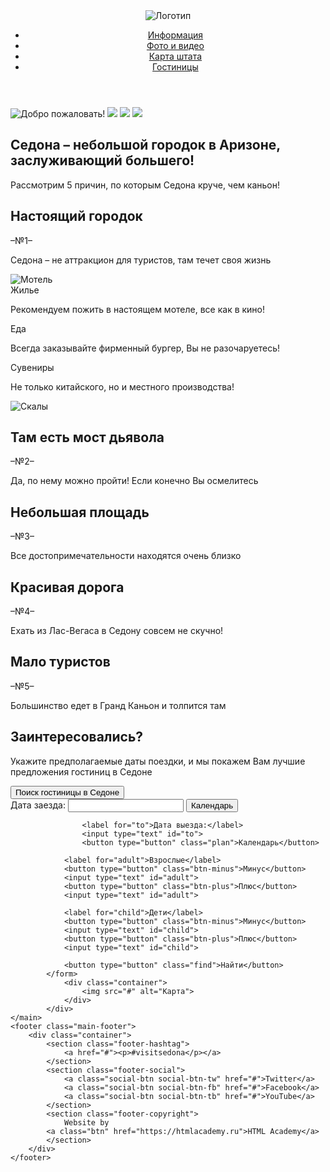 <!DOCTYPE html>
<html lang="ru">
  <head>
    <meta charset="utf-8">
    <title>Welcome to the Sedona</title>
  </head>
  <body>
    <header class="main-header">
        <div class="container">
            <div class="logo">
                <img src="#" alt="Логотип">
            </div>    
            <nav class="main-nav">
                <ul>
                    <a href="#"><li class="left-column">Информация</li></a>
                    <a href="#"><li class="left-column">Фото и видео</li></a>
                    <a href="#"><li class="right-column">Карта штата</li></a>
                    <a href="#"><li class="right-column">Гостиницы</li></a>
                </ul>
            </nav>
        </div>
    </header>
    <main>
<!--  растрированный текст в изображениях (welcome to the gorgeous Sedona... etc)-->
        <div class="promo">
            <img src="#" alt="Добро пожаловать!">
            <img src="#">
            <img src="#">
            <img src="#">
          <article class="main-slogan">
            <h1 class="main-title">Седона &#8211; небольшой городок в Аризоне, заслуживающий большего!</h1>
            <p>Рассмотрим 5 причин, по которым Седона круче, чем каньон!</p>
          </article>
        </div>
        <section>
            <div class="reason">
                <h2 class="sub-title">Настоящий городок</h2>
                <p>&#8211;№1&#8211;</p>
                <p>Седона – не аттракцион для туристов, там течет своя жизнь</p>
            </div>
            <div class="photo-item">
                <img src="#" class="photo" alt="Мотель">
            </div>    
        </section>
        <article class="facilities">
            <span>Жилье</span>
            <p>Рекомендуем пожить в настоящем мотеле, все как в кино!</p>
        </article>
        <article class="facilities">
            <span>Еда</span>
            <p>Всегда заказывайте фирменный бургер, Вы не разочаруетесь!</p>
        </article>
        <article class="facilities">
            <span>Сувениры</span>
            <p>Не только китайского, но и местного производства!</p>
        </article>
         <section>
            <div class="photo-item">
                <img src="#" class="photo" alt="Скалы">
            </div>    
            <div class="reason">
                <h2 class="sub-title">Там есть мост дьявола</h2>
                <p>&#8211;№2&#8211;</p> 
                <p>Да, по нему можно пройти! Если конечно Вы осмелитесь</p>
            </div>    
        </section>
        <section>
            <div class="reason">
                <h2 class="sub-title">Небольшая площадь</h2>
                <p>&#8211;№3&#8211;</p>
                <p>Все достопримечательности находятся очень близко</p>
            </div>
            <div class="reason">
                <h2 class="sub-title">Красивая дорога</h2>
                <p>&#8211;№4&#8211;</p>
                <p>Ехать из Лас-Вегаса в Седону совсем не скучно!</p>
            </div>
            <div class="reason">
                <h2 class="sub-title">Мало туристов</h2>
                <p>&#8211;№5&#8211;</p>
                <p>Большинство едет в Гранд Каньон и толпится там</p>
            </div>
            <div class="search">
                <h2 class="search-title">Заинтересовались?</h2>
                <p>Укажите предполагаемые даты поездки, 
                и мы покажем Вам лучшие предложения гостиниц в Седоне</p>    
                <button type="button" class="btn-search">Поиск гостиницы в Седоне</button>
            </div>
            <div class="form">
            <form>
                <label for="from">Дата заезда:</label>   
                <input type="text" id="from">
                <button type="button" class="plan">Календарь</button>
                
                    <label for="to">Дата выезда:</label>   
                    <input type="text" id="to">
                    <button type="button" class="plan">Календарь</button>
                    
                <label for="adult">Взрослые</label>
                <button type="button" class="btn-minus">Минус</button>
                <input type="text" id="adult">
                <button type="button" class="btn-plus">Плюс</button>
                <input type="text" id="adult">
                
                <label for="child">Дети</label>
                <button type="button" class="btn-minus">Минус</button>
                <input type="text" id="child">
                <button type="button" class="btn-plus">Плюс</button>
                <input type="text" id="child">
                
                <button type="button" class="find">Найти</button>
            </form>
                <div class="container">
                    <img src="#" alt="Карта">
                </div>     
            </div>    
    </main>
    <footer class="main-footer">
        <div class="container">
            <section class="footer-hashtag">
                <a href="#"><p>#visitsedona</p></a>
            </section>
            <section class="footer-social">
                <a class="social-btn social-btn-tw" href="#">Twitter</a>
                <a class="social-btn social-btn-fb" href="#">Facebook</a>
                <a class="social-btn social-btn-tb" href="#">YouTube</a>
            </section>
            <section class="footer-copyright">
                Website by 
            <a class="btn" href="https://htmlacademy.ru">HTML Academy</a>
            </section>
        </div>
    </footer>
  </body>
</html>